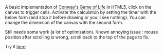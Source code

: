 A basic implementation of [Conway's Game of Life](//en.wikipedia.org/wiki/Conway's_Game_of_Life) in HTML5, click on the canvas to trigger cells. Activate the calculation by setting the timer with the below form (and stop it before drawing or you'll see nothing). You can change the dimension of the canvas with the second form. 

Still needs some work (a lot of optimisation). Known annoying issue : mouse position after scrolling is wrong, scroll back to the top of the page to fix.

Try it [here](//yho.neocities.org/conway.html).

